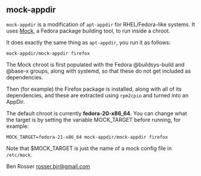 mock-appdir
-------------

```mock-appdir``` is a modification of ```apt-appdir``` for RHEL/Fedora-like
systems. It uses [Mock](https://fedoraproject.org/wiki/Mock), a Fedora package
building tool, to run inside a chroot.

It does exactly the same thing as ```apt-appdir```, you run it as follows:

```
mock-appdir/mock-appdir firefox
```

The Mock chroot is first populated with the Fedora @buildsys-build and @base-x
groups, along with systemd, so that these do not get included as dependencies.

Then (for example) the Firefox package is installed, along with all of its
dependencies, and these are extracted using ```rpm2cpio``` and turned into an
AppDir.

The default chroot is currently **fedora-20-x86_64**. You can change what the
target is by setting the variable MOCK_TARGET before running, for example:

```
MOCK_TARGET=fedora-21-x86_64 mock-appdir/mock-appdir firefox
```

Note that $MOCK_TARGET is just the name of a mock config file in 
```/etc/mock```.

Ben Rosser <rosser.bjr@gmail.com>
